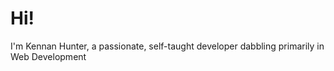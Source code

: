 # Hi!

I'm Kennan Hunter, a passionate, self-taught developer dabbling primarily in Web Development
<!-- 
Read about my escapades on [my personal blog](https://kennan.tech/blog)
 -->
